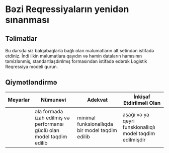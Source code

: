 # Bəzi Reqressiyaların yenidən sınanması

## Təlimatlar

Bu dərsdə siz balqabaqlarla bağlı olan məlumatların alt setindən istifadə etdiniz. İndi ilkin məlumatlara qayıdın və həmin dataların hamısının təmizlənmiş, standartlaşdırılmış formasından istifadə edərək Logistik Reqressiya modeli qurun.

## Qiymətləndirmə

| Meyarlar | Nümunəvi | Adekvat | İnkişaf Etdirilməli Olan |
| -------- | -------- | ------- | ------------------------ |
|          | əla formada izah edilmiş və performansı güclü olan model təqdim edilib | minimal funksionallıqda bir model təqdim edilib | aşağı və ya qeyri funskionallıqlı model təqdim edilmişdir |
